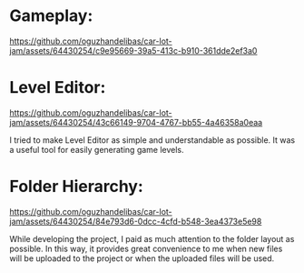 # Gameplay:
https://github.com/oguzhandelibas/car-lot-jam/assets/64430254/c9e95669-39a5-413c-b910-361dde2ef3a0

# Level Editor:
https://github.com/oguzhandelibas/car-lot-jam/assets/64430254/43c66149-9704-4767-bb55-4a46358a0eaa

I tried to make Level Editor as simple and understandable as possible. It was a useful tool for easily generating game levels.

# Folder Hierarchy:
https://github.com/oguzhandelibas/car-lot-jam/assets/64430254/84e793d6-0dcc-4cfd-b548-3ea4373e5e98

While developing the project, I paid as much attention to the folder layout as possible. In this way, it provides great convenience to me when new files will be uploaded to the project or when the uploaded files will be used.
